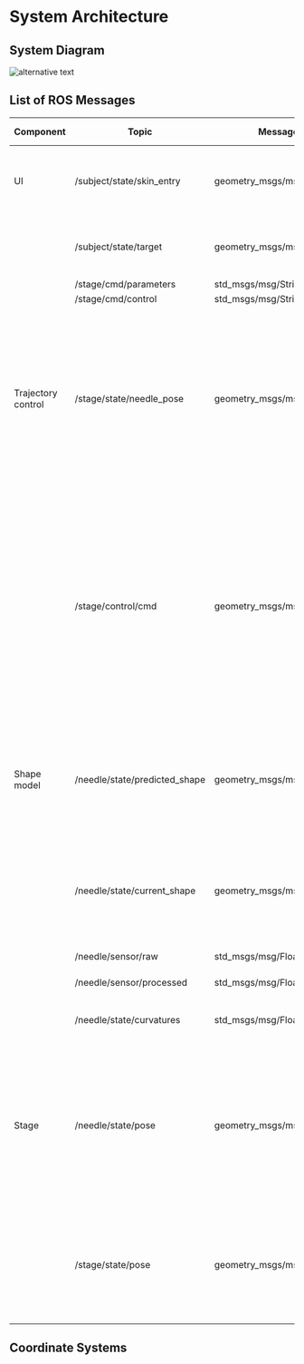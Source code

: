 System Architecture
===================

System Diagram
--------------


![alternative text](http://www.plantuml.com/plantuml/proxy?cache=no&src=https://raw.github.com/MRCathRob/SystemIntegration/main/Documents/system_diagram.txt)


List of ROS Messages
--------------------

|Component   |Topic                        |Message  Type                 |Description                                                                                                                                                                    |Coordinate Frame|
|------------|-----------------------------|------------------------------|-------------------------------------------------------------------------------------------------------------------------------------------------------------------------------|----------------|
|UI          |/subject/state/skin_entry    |geometry_msgs/msg/Point       |The needle entry point on the skin; measured by intraoperative images.                                                                                                         |Stage           |
|            |/subject/state/target        |geometry_msgs/msg/Point       |The target point in the subject; defined on intraoperative images.                                                                                                             |Stage           |
|            |/stage/cmd/parameters        |std_msgs/msg/String           |TBD                                                                                                                                                                            |                |
|            |/stage/cmd/control           |std_msgs/msg/String           |TBD                                                                                                                                                                            |                |
|Trajectory control            |/stage/state/needle_pose     |geometry_msgs/msg/PoseStamped        |The needle absolute insertion depth in the stage coordinate frame. In this implementation, the absolute depth is defined by y, while x- and z- positions are zero and the rotation is the unit quaternion (1,0,0,0).          |Stage           |
|            |/stage/control/cmd             |geometry_msgs/msg/PointStamped        |The desired stage pose to compensate needle tip error. In this implementation x- and z-positions are the desired horizonal and vertical of the stage, respectively. y-position in the desired insertion depth to be manually performed at the next insertion step |Stage          |
|Shape model |/needle/state/predicted_shape|geometry_msgs/msg/PoseArray   |The predicted needle shape as an array of positions and directions (i.e., poses) of needle sections (0.5-mm increment). **Not Implemented**                                    |Stage          |
|            |/needle/state/current_shape  |geometry_msgs/msg/PoseArray   |The estimated needle shape as an array of positions and directions (i.e., poses) of needle sections (0.5-mm increment).                                                        |Stage          |
|            |/needle/sensor/raw           |std_msgs/msg/Float64MultiArray|Raw FBG sensor data                                                                                                                                                            |Needle             |
|            |/needle/sensor/processed     |std_msgs/msg/Float64MultiArray|Processed FBG sensor data                                                                                                                                                      |Needle           |
|            |/needle/state/curvatures     |std_msgs/msg/Float64MultiArray|Curvatures measured from each of the active areas.                                                                                                                             |Needle
|Stage       |/needle/state/pose           |geometry_msgs/msg/PoseStamped        |The needle pose. In this implementation, the pose is defined only by the needle insertion depth (y) and the rotation about the y-axis. (x- z- translations and other rotations are zero).                                      |Stage          |
|            |/stage/state/pose            |geometry_msgs/msg/PoseStamped        |The pose of the stage. In this implementation, the pose is defined only by x- and z- translations. (y-translation and rotations are zero).                                     |Stage           |



Coordinate Systems
------------------



